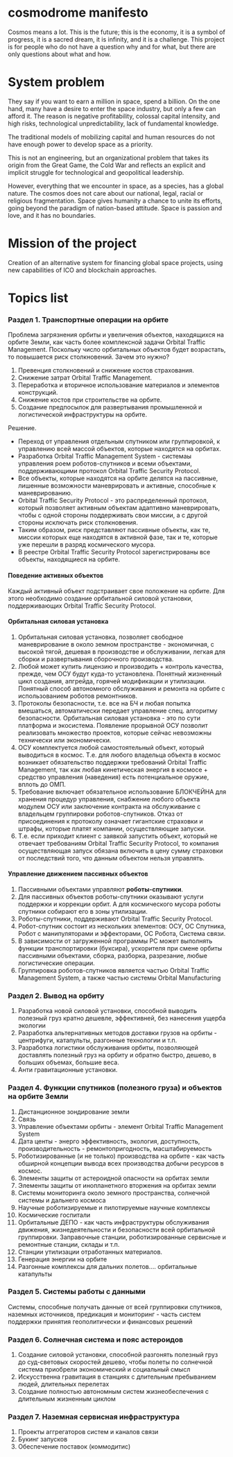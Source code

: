 # cosmodrome manifesto 

Cosmos means a lot. This is the future; this is the economy, it is a symbol of progress, it is a sacred dream, it is infinity, and it is a challenge. This project is for people who do not have a question why and for what, but there are only questions about what and how.

# System problem

They say if you want to earn a million in space, spend a billion. On the one hand, many have a desire to enter the space industry, but only a few can afford it. The reason is negative profitability, colossal capital intensity, and high risks, technological unpredictability, lack of fundamental knowledge. 

The traditional models of mobilizing capital and human resources do not have enough power to develop space as a priority. 

This is not an engineering, but an organizational problem that takes its origin from the Great Game, the Cold War and reflects an explicit and implicit struggle for technological and geopolitical leadership.

However, everything that we encounter in space, as a species, has a global nature. The cosmos does not care about our national, legal, racial or religious fragmentation. Space gives humanity a chance to unite its efforts, going beyond the paradigm of nation-based attitude. Space is passion and love, and it has no boundaries.

# Mission of the project

Creation of an alternative system for financing global space projects, using new capabilities of ICO and blockchain approaches.

# Topics list

### Раздел 1. Транспортные операции на орбите

Проблема загрязнения орбиты и увеличения объектов, находящихся на орбите Земли, как часть более комплексной задачи  Orbital Traffic Management. Поскольку число орбитальных объектов будет возрастать, то повышается риск столкновений. Зачем это нужно?

1. Превенция столкновений и снижение костов страхования.
2. Снижение затрат Orbital Traffic Management.
3. Переработка и вторичное использование материалов и элементов конструкций. 
4. Снижение костов при строительстве на орбите. 
5. Создание предпосылок для развертывания промышленной и логистической инфраструктуры на орбите.

Решение.

* Переход от управления отдельным спутником или группировкой, к управлению всей массой объектов, которые находятся на орбитах.
* Разработка Orbital Traffic Management System - системаы управления роем роботов-спутников и всеми объектами, поддерживающими протокол Orbital Traffic Security Protocol. 
* Все объекты, которые находятся на орбите делятся на пассивные, лишенные возможности маневрировать и активные, способные к маневрированию. 
* Orbital Traffic Security Protocol - это распределенный протокол, который позволяет активным объектам адаптивно маневрировать, чтобы с одной стороны поддерживать свои миссии, а с другой стороны исключать риск столкновения. 
* Таким образом, риск представляют пассивные объекты, как те, миссии которых еще находятся в активной фазе, так и те, которые уже перешли в разряд космического мусора. 
* В реестре Orbital Traffic Security Protocol зарегистрированы все объекты, находящиеся на орбите.

#### Поведение активных объектов

Каждый активный объект подстраивает свое положение на орбите. Для этого необходимо создание орбитальной силовой установки, поддерживающих Orbital Traffic Security Protocol. 

#### Орбитальная силовая установка

1. Орбитальная силовая установка, позволяет свободное маневрирование в около земном пространстве - экономичная, с высокой тягой, дешевая в производстве и обслуживании, легкая для сборки и развертывания сборочного производства. 
2. Любой может купить лицензию и производить + контроль качества, прежде, чем ОСУ будут куда-то установлена. Понятный жизненный цикл создания, апгрейда, горячей модификации и утилизации. Понятный способ автономного обслуживания и ремонта на орбите с использованием роботов ремонтников.
3. Протоколы безопасности, т.е. все на БЧ и любая попытка вмешаться, автоматически передает управление спец. алгоритму безопасности. Орбитальная силовая установка - это по сути платформа и экосистема. Появление прорывной ОСУ позволит реализовать множество проектов, которые сейчас невозможны технически или экономически.
4. ОСУ комплектуется любой самостоятельный объект, который выводиться в космос. Т.е. для любого владельца объекта в космос возникает обязательство поддержки требований  Orbital Traffic Management, так как любая кинетическая энергия в космосе + средство управления (наведения) есть потенциальное оружие, вплоть до ОМП. 
5. Требование включает обязательное использование БЛОКЧЕЙНА для хранения процедур управления, снабжение любого объекта модулем ОСУ или заключение контракта на обслуживание с владельцем группировки роботов-спутников. Отказ от присоединения к протоколу означает гигантские страховки и штрафы, которые платят компании, осуществляющие запуски. 
6. Т.е. если приходит клиент с заявкой запустить объект, который не отвечает требованиям Orbital Traffic Security Protocol, то компания осуществляющая запуск обязана включить в цену сумму страховки от последствий того, что данным объектом нельзя управлять.

#### Управление движением пассивных объектов

1. Пассивными объектами управляют **роботы-спутники**. 
2. Для пассивных объектов роботы-спутники оказывают услуги поддержки и коррекции орбит. А для космического мусора роботы спутники собирают его в зоны утилизации.
3. Роботы-спутники, поддерживают Orbital Traffic Security Protocol. 
4. Робот-спутник состоит из нескольких элементов: ОСУ, ОС Спутника, Робот с манипуляторами и эффекторами, ОС Робота, Система связи.
5. В зависимости от загруженной программы РС может выполнять функции транспортировки (буксира), ускорителя при смене орбиты пассивными объектами, сборка, разборка, разрезание, любые логистические операции.
6. Группировка роботов-спутников является частью Orbital Traffic Management System, а также частью системы Orbital Manufacturing 


### Раздел 2. Вывод на орбиту

1. Разработка новой силовой установки, способной выводить полезный груз кратно дешевле, эффективней, без нанесения ущерба экологии
2. Разработка альтернативных методов доставки грузов на орбиты - центрифуги, катапульты, разгонные технологии и т.п.
3. Разработка логистики обслуживания орбиты, позволяющей доставлять полезный груз на орбиту и обратно быстро, дешево, в больших объемах, большие веса.
4. Анти гравитационные установки.


### Раздел 4. Функции спутников (полезного груза) и объектов на орбите Земли

1. Дистанционное зондирование земли
2. Связь
3. Управление объектами орбиты - элемент Orbital Traffic Management System
4. Дата центы - энерго эффективность, экология, доступность, производительность - ремонтопригодность, масштабируемость
5. Роботизированные (и не только) производства на орбите - как часть обширной концепции вывода всех производства добычи ресурсов в космос.
6. Элементы защиты от астероидной опасности на орбитах земли
7. Элементы защиты от инопланетного вторжения на орбитах земли
8. Системы мониторинга около земного пространства, солнечной системы и дальнего космоса
9. Научные роботизируемые и пилотируемые научные комплексы
10. Космические госпитали
11. Орбитальные ДЕПО - как часть инфраструктуры обслуживания движения, жизнедеятельности и безопасности всей орбитальной группировки. Заправочные станции, роботизированные сервисные и ремонтные станции, склады и т.п.
12. Станции утилизации отработанных материалов.
13. Генерация энергии на орбите
14. Разгонные комплексы для дальних полетов…. орбитальные катапульты

### Раздел 5. Системы работы с данными

Системы, способные получать данные от всей группировки спутников, наземных источников, предикация и мониторинг - часть систем поддержки принятия геополитически и финансовых решений

### Раздел 6. Солнечная система и пояс астероидов

1. Создание силовой установки, способной разгонять полезный груз до суд-световых скоростей дешево, чтобы полеты по солнечной система приобрели экономический и социальный смысл
2. Искусственна гравитация в станциях с длительным пребыванием людей, длительных перелетах
3. Создание полностью автономным систем жизнеобеспечения с длительным жизненным циклом

### Раздел 7. Наземная сервисная инфраструктура

1. Проекты аггрегаторов систем и каналов связи
2. Букинг запусков
3. Обеспечение поставок (коммодитис)


